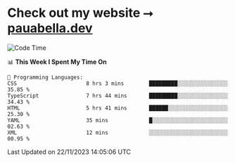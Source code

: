 # Check out my website ⭢ [pauabella.dev](https://pauabella.dev)

<!--START_SECTION:waka-->
![Code Time](http://img.shields.io/badge/Code%20Time-2%2C699%20hrs%2042%20mins-blue)

📊 **This Week I Spent My Time On** 

```text
💬 Programming Languages: 
CSS                      8 hrs 3 mins        █████████░░░░░░░░░░░░░░░░   35.85 % 
TypeScript               7 hrs 44 mins       █████████░░░░░░░░░░░░░░░░   34.43 % 
HTML                     5 hrs 41 mins       ██████░░░░░░░░░░░░░░░░░░░   25.30 % 
YAML                     35 mins             █░░░░░░░░░░░░░░░░░░░░░░░░   02.63 % 
XML                      12 mins             ░░░░░░░░░░░░░░░░░░░░░░░░░   00.95 % 
```


 Last Updated on 22/11/2023 14:05:06 UTC
<!--END_SECTION:waka-->
